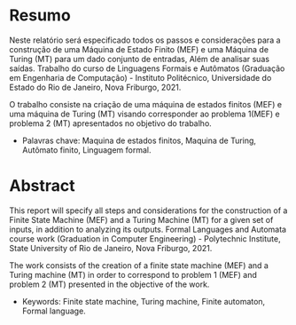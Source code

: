 # Resumo

Neste relatório será especificado todos os passos e considerações para a construção de 
uma Máquina de Estado Finito (MEF) e uma Máquina de Turing (MT) para um dado conjunto 
de entradas, Além de analisar suas saídas. Trabalho do curso de Linguagens Formais e 
Autômatos (Graduação em Engenharia de Computação) - Instituto Politécnico, Universidade 
do Estado do Rio de Janeiro, Nova Friburgo, 2021.

O trabalho consiste na criação de uma máquina de estados finitos (MEF) e uma máquina 
de Turing (MT) visando corresponder ao problema 1(MEF) e problema 2 (MT) apresentados 
no objetivo do trabalho.

* Palavras chave: Maquina de estados finitos, Maquina de Turing, Autômato finito, Linguagem formal.

# Abstract

This report will specify all steps and considerations for the construction of a Finite State 
Machine (MEF) and a Turing Machine (MT) for a given set of inputs, in addition to analyzing 
its outputs. Formal Languages and Automata course work (Graduation in Computer 
Engineering) - Polytechnic Institute, State University of Rio de Janeiro, Nova Friburgo, 2021.

The work consists of the creation of a finite state machine (MEF) and a Turing machine 
(MT) in order to correspond to problem 1 (MEF) and problem 2 (MT) presented in the objective 
of the work.

* Keywords: Finite state machine, Turing machine, Finite automaton, Formal language.
